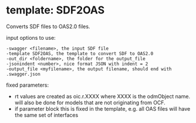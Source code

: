 # template: SDF2OAS

Converts SDF files to OAS2.0 files.

input options to use:

    -swagger <filename>, the input SDF file
    -template SDF2OAS, the template to convert SDF to OAS2.0
    -out_dir <foldername>, the folder for the output_file
    -jsonindent <number>, nice format JSON with indent = 2
    -output_file <myfilename>, the output filename, should end with .swagger.json

fixed parameters:
- rt values are created as oic.r.XXXX  where XXXX is the odmObject name.
  will also be done for models that are not originating from OCF.
- if parameter block
  this is fixed in the template, e.g. all OAS files will have the same set of interfaces